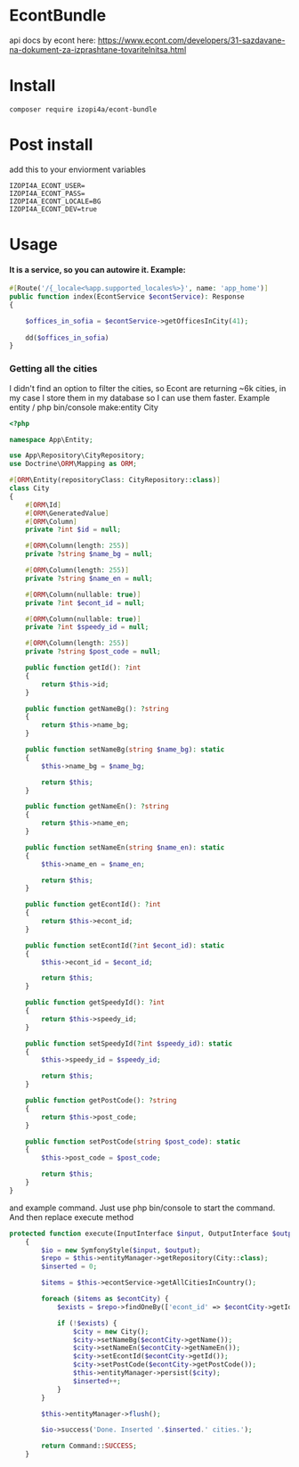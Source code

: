 # EcontBundle

api docs by econt here: https://www.econt.com/developers/31-sazdavane-na-dokument-za-izprashtane-tovaritelnitsa.html

# Install
```shell
composer require izopi4a/econt-bundle
```

# Post install
add this to your enviorment variables
```shell
IZOPI4A_ECONT_USER=
IZOPI4A_ECONT_PASS=
IZOPI4A_ECONT_LOCALE=BG
IZOPI4A_ECONT_DEV=true
```

# Usage

#### It is a service, so you can autowire it. Example:

```php
#[Route('/{_locale<%app.supported_locales%>}', name: 'app_home')]
public function index(EcontService $econtService): Response
{

    $offices_in_sofia = $econtService->getOfficesInCity(41);
    
    dd($offices_in_sofia)
}
```

### Getting all the cities
I didn't find an option to filter the cities, so Econt are returning ~6k cities, in my case I store them in my database so I can use them faster.
Example entity / php bin/console make:entity City

```php
<?php

namespace App\Entity;

use App\Repository\CityRepository;
use Doctrine\ORM\Mapping as ORM;

#[ORM\Entity(repositoryClass: CityRepository::class)]
class City
{
    #[ORM\Id]
    #[ORM\GeneratedValue]
    #[ORM\Column]
    private ?int $id = null;

    #[ORM\Column(length: 255)]
    private ?string $name_bg = null;

    #[ORM\Column(length: 255)]
    private ?string $name_en = null;

    #[ORM\Column(nullable: true)]
    private ?int $econt_id = null;

    #[ORM\Column(nullable: true)]
    private ?int $speedy_id = null;

    #[ORM\Column(length: 255)]
    private ?string $post_code = null;

    public function getId(): ?int
    {
        return $this->id;
    }

    public function getNameBg(): ?string
    {
        return $this->name_bg;
    }

    public function setNameBg(string $name_bg): static
    {
        $this->name_bg = $name_bg;

        return $this;
    }

    public function getNameEn(): ?string
    {
        return $this->name_en;
    }

    public function setNameEn(string $name_en): static
    {
        $this->name_en = $name_en;

        return $this;
    }

    public function getEcontId(): ?int
    {
        return $this->econt_id;
    }

    public function setEcontId(?int $econt_id): static
    {
        $this->econt_id = $econt_id;

        return $this;
    }

    public function getSpeedyId(): ?int
    {
        return $this->speedy_id;
    }

    public function setSpeedyId(?int $speedy_id): static
    {
        $this->speedy_id = $speedy_id;

        return $this;
    }

    public function getPostCode(): ?string
    {
        return $this->post_code;
    }

    public function setPostCode(string $post_code): static
    {
        $this->post_code = $post_code;

        return $this;
    }
}

```
and example command. Just use php bin/console to start the command. And then replace execute method

```php
protected function execute(InputInterface $input, OutputInterface $output): int
    {
        $io = new SymfonyStyle($input, $output);
        $repo = $this->entityManager->getRepository(City::class);
        $inserted = 0;

        $items = $this->econtService->getAllCitiesInCountry();

        foreach ($items as $econtCity) {
            $exists = $repo->findOneBy(['econt_id' => $econtCity->getId()]);

            if (!$exists) {
                $city = new City();
                $city->setNameBg($econtCity->getName());
                $city->setNameEn($econtCity->getNameEn());
                $city->setEcontId($econtCity->getId());
                $city->setPostCode($econtCity->getPostCode());
                $this->entityManager->persist($city);
                $inserted++;
            }
        }

        $this->entityManager->flush();

        $io->success('Done. Inserted '.$inserted.' cities.');

        return Command::SUCCESS;
    }
```